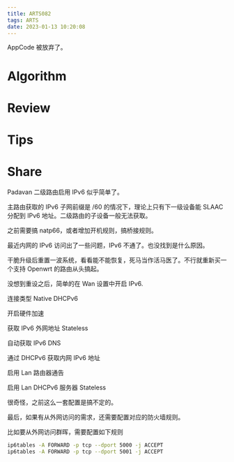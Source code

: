 ```yaml
---
title: ARTS082
tags: ARTS
date: 2023-01-13 10:20:08
---
```


AppCode 被放弃了。
<!--more-->

# Algorithm

# Review

# Tips

# Share

Padavan 二级路由启用 IPv6 似乎简单了。

主路由获取的 IPv6 子网前缀是 /60 的情况下，理论上只有下一级设备能 SLAAC 分配到 IPv6 地址。二级路由的子设备一般无法获取。

之前需要搞 natp66，或者增加开机规则，搞桥接规则。

最近内网的 IPv6 访问出了一些问题，IPv6 不通了。也没找到是什么原因。

干脆升级后重置一波系统，看看能不能恢复，死马当作活马医了。不行就重新买一个支持 Openwrt 的路由从头搞起。

没想到重设之后，简单的在 Wan 设置中开启 IPv6.

连接类型 Native DHCPv6

开启硬件加速

获取 IPv6 外网地址 Stateless

自动获取 IPv6 DNS

通过 DHCPv6 获取内网 IPv6 地址

启用 Lan 路由器通告

启用 Lan DHCPv6 服务器 Stateless

很奇怪，之前这么一套配置是搞不定的。

最后，如果有从外网访问的需求，还需要配置对应的防火墙规则。

比如要从外网访问群晖，需要配置如下规则

```bash
ip6tables -A FORWARD -p tcp --dport 5000 -j ACCEPT
ip6tables -A FORWARD -p tcp --dport 5001 -j ACCEPT
```

